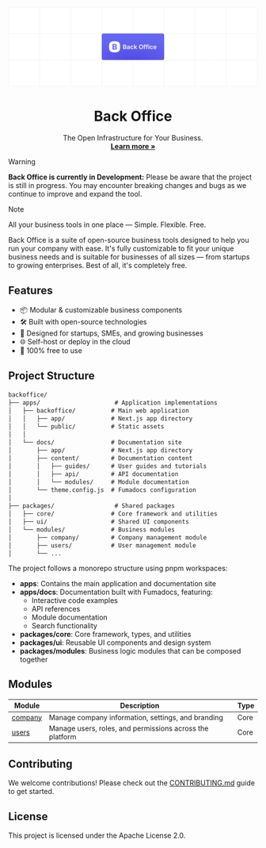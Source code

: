 <p align="center">
  <a href="https://backoffice.co.th">
   <img src="./apps/backoffice/public/images/backoffice.png" alt="Back Office — The infrastructure of your business">
  </a>
  <h1 align="center">Back Office</h1>
  <p align="center">
    The Open Infrastructure for Your Business.
    <br />
    <a href="https://backoffice.co.th"><strong>Learn more »</strong></a>
  </p>
</p>

> [!WARNING]
> **Back Office is currently in Development:** Please be aware that the project is still in progress. You may encounter breaking changes and bugs as we continue to improve and expand the tool.

> [!NOTE]
> All your business tools in one place — Simple. Flexible. Free.

Back Office is a suite of open-source business tools designed to help you run your company with ease. It's fully customizable to fit your unique business needs and is suitable for businesses of all sizes — from startups to growing enterprises. Best of all, it's completely free.

## Features

- 📦 Modular & customizable business components
- 🛠️ Built with open-source technologies
- 💼 Designed for startups, SMEs, and growing businesses
- 🌐 Self-host or deploy in the cloud
- 💸 100% free to use

## Project Structure

```
backoffice/
├── apps/                     # Application implementations
│   ├── backoffice/          # Main web application
│   │   ├── app/             # Next.js app directory
│   │   └── public/          # Static assets
│   │
│   └── docs/                # Documentation site
│       ├── app/             # Next.js app directory
│       ├── content/         # Documentation content
│       │   ├── guides/      # User guides and tutorials
│       │   ├── api/         # API documentation
│       │   └── modules/     # Module documentation
│       └── theme.config.js  # Fumadocs configuration
│
├── packages/                 # Shared packages
│   ├── core/                # Core framework and utilities
│   ├── ui/                  # Shared UI components
│   └── modules/             # Business modules
│       ├── company/         # Company management module
│       ├── users/           # User management module
│       └── ...             
```

The project follows a monorepo structure using pnpm workspaces:

- **apps**: Contains the main application and documentation site
- **apps/docs**: Documentation built with Fumadocs, featuring:
  - Interactive code examples
  - API references
  - Module documentation
  - Search functionality
- **packages/core**: Core framework, types, and utilities
- **packages/ui**: Reusable UI components and design system
- **packages/modules**: Business logic modules that can be composed together

## Modules

| Module                                          | Description                                              | Type |
| ----------------------------------------------- | -------------------------------------------------------- | ---- |
| [company](/packages//modules/company/README.md) | Manage company information, settings, and branding       | Core |
| [users](/packages/modules/users/README.md)      | Manage users, roles, and permissions across the platform | Core |

## Contributing

We welcome contributions! Please check out the [CONTRIBUTING.md](CONTRIBUTING.md) guide to get started.

## License

This project is licensed under the Apache License 2.0.

